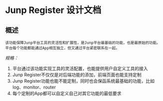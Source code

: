 # Junp Register 设计文档

## 概述
    该功能保障Junp平台工具的灵活性和扩展性，是Junp平台最基础的功能，也是最原始的功能。平台每个功能都能通过App相互独立，但又通过平台紧密联系在一起。
*_规格：_*
1. 平台通过该功能实现工具的灵活配置，也能提供用户自定义工具的接入
2. Junp Register不仅仅是对后端功能的添加，前端页面也能支持定制
3. Junp Register功能也能不能定制，同时也会保函系统最基础的功能，比如log、monitor、router
4. 每个定制的App都可以自定义自己对其它功能的最低要求



    